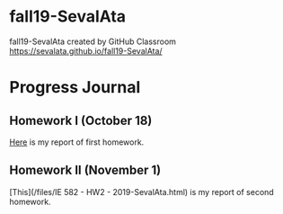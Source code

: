 # fall19-SevalAta
fall19-SevalAta created by GitHub Classroom
https://sevalata.github.io/fall19-SevalAta/

# Progress Journal

## Homework I (October 18)

[Here](/files/IE581-HW1-2019-SevalAta.html) is my report of first homework.

## Homework II (November 1)

[This](/files/IE 582 - HW2 - 2019-SevalAta.html) is my report of second homework.
